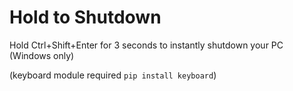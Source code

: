 # Hold to Shutdown
Hold Ctrl+Shift+Enter for 3 seconds to instantly shutdown your PC (Windows only)

(keyboard module required `pip install keyboard`)
